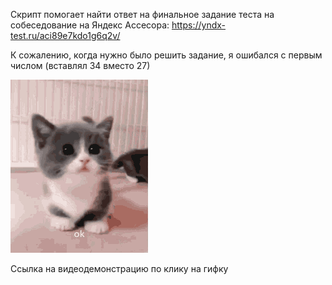 Скрипт помогает найти ответ на финальное задание теста на собеседование на Яндекс Ассесора: 
https://yndx-test.ru/aci89e7kdo1g6q2v/

К сожалению, когда нужно было решить задание, я ошибался с первым числом (вставлял 34 вместо 27)


[![Promo video](ok-cat.gif)](https://youtube.com/shorts/TS3dzki0E7Q?feature=share "Promo video")

Ссылка на видеодемонстрацию по клику на гифку

